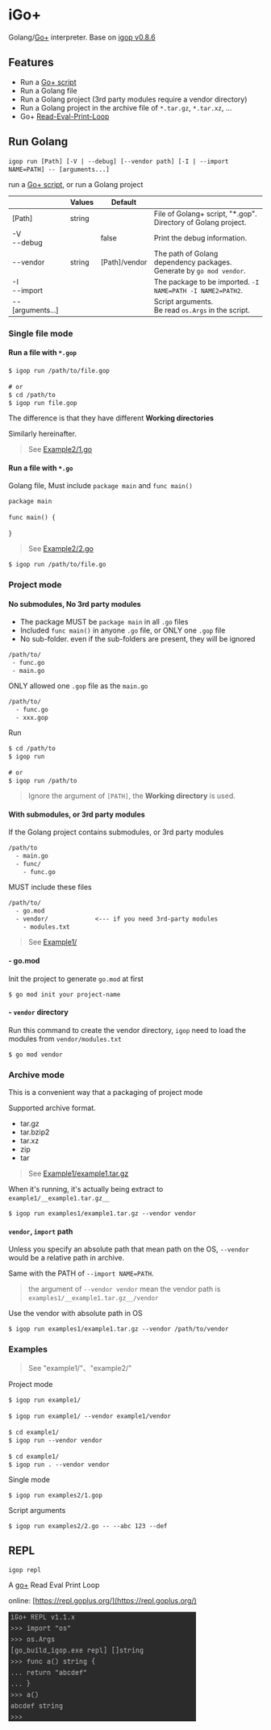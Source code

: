 # iGo+

Golang/[Go+](https://goplus.org/) interpreter. Base on [igop v0.8.6](https://github.com/goplus/igop)

## Features

- Run a [Go+ script](https://goplus.org/)
- Run a Golang file
- Run a Golang project (3rd party modules require a vendor directory)
- Run a Golang project in the archive file of `*.tar.gz`, `*.tar.xz`, ...
- Go+ [Read-Eval-Print-Loop](https://repl.goplus.org/)

## Run Golang 

```
igop run [Path] [-V | --debug] [--vendor path] [-I | --import NAME=PATH] -- [arguments...]
```

run a [Go+ script](https://goplus.org/), or run a Golang project

|                   | Values | Default       |                                                                          |
|-------------------|--------|---------------|--------------------------------------------------------------------------|
| [Path]            | string |               | File of Golang+ script, "*.gop". <br/>Directory of Golang project.       |
| -V<br/>--debug    |        | false         | Print the debug information.                                             |
| --vendor          | string | [Path]/vendor | The path of Golang dependency packages.<br/>Generate by `go mod vendor`. |
| -I<br/>--import   |        |               | The package to be imported. `-I NAME=PATH -I NAME2=PATH2`.               |
| -- [arguments...] |        |               | Script arguments.<br/>Be read `os.Args` in the script.                   |

### Single file mode

#### Run a file with `*.gop`

```
$ igop run /path/to/file.gop 

# or
$ cd /path/to
$ igop run file.gop
```
The difference is that they have different **Working directories**

Similarly hereinafter.

> See [Example2/1.go](example2/1.gop)

#### Run a file with `*.go`

Golang file, Must include `package main` and `func main()`

```
package main

func main() {

}
```

> See [Example2/2.go](example2/2.go)

```
$ igop run /path/to/file.go 
```

### Project mode

#### No submodules, No 3rd party modules

- The package MUST be `package main` in all `.go` files 
- Included `func main()` in anyone `.go` file, or ONLY one `.gop` file
- No sub-folder. even if the sub-folders are present, they will be ignored

```
/path/to/
 - func.go
 - main.go
```

ONLY allowed one `.gop` file as the `main.go`

```
/path/to/
  - func.go
  - xxx.gop
```

Run

```
$ cd /path/to
$ igop run

# or
$ igop run /path/to
```

> Ignore the argument of `[PATH]`, the **Working directory** is used.


#### With submodules, or 3rd party modules 

If the Golang project contains submodules, or 3rd party modules

```
/path/to
  - main.go
  - func/
    - func.go
```

MUST include these files
```
/path/to/
  - go.mod
  - vendor/             <--- if you need 3rd-party modules
    - modules.txt
```

> See [Example1/](example1)

#### - go.mod

Init the project to generate `go.mod` at first

```
$ go mod init your project-name
```

#### - `vendor` directory

Run this command to create the vendor directory, 
`igop` need to load the modules from `vendor/modules.txt`

```
$ go mod vendor
```

### Archive mode

This is a convenient way that a packaging of project mode

Supported archive format. 

- tar.gz
- tar.bzip2
- tar.xz
- zip
- tar

> See [Example1/example1.tar.gz](example1/example1.tar.gz)

When it's running, it's actually being extract to `example1/__example1.tar.gz__`

```
$ igop run examples1/example1.tar.gz --vendor vendor
```

#### `vendor`, `import` path

Unless you specify an absolute path that mean path on the OS, `--vendor` would be a relative path in archive.

Same with the PATH of `--import NAME=PATH`.

> the argument of `--vendor vendor` mean the vendor path is `examples1/__example1.tar.gz__/vendor`

Use the vendor with absolute path in OS

```
$ igop run examples1/example1.tar.gz --vendor /path/to/vendor
```

### Examples

> See  "example1/"、"example2/"

Project mode
```
$ igop run example1/

$ igop run example1/ --vendor example1/vendor

$ cd example1/
$ igop run --vendor vendor

$ cd example1/
$ igop run . --vendor vendor
```

Single mode
```
$ igop run examples2/1.gop
```

Script arguments
```
$ igop run examples2/2.go -- --abc 123 --def
```

## REPL
```
igop repl
```
A [go+](https://goplus.org/) Read Eval Print Loop

online: [https://repl.goplus.org/](https://repl.goplus.org/)

![](docs/repl_examples.png)